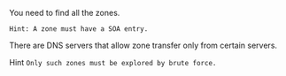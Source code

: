 You need to find all the zones.

`Hint: A zone must have a SOA entry.`

There are DNS servers that allow zone transfer only from certain servers.

Hint
`Only such zones must be explored by brute force.`